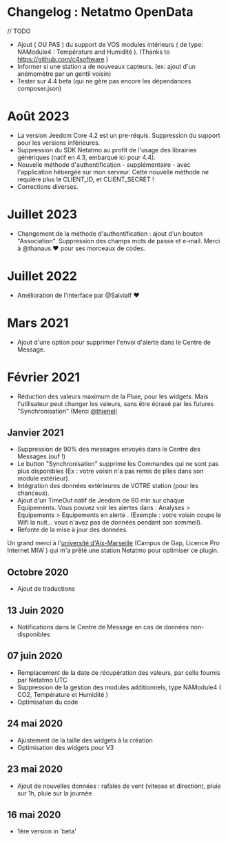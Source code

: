 # Changelog : Netatmo OpenData

// TODO
- Ajout ( OU PAS ) du support de VOS modules intérieurs ( de type:  NAModule4 : Température and Humidité ). (Thanks to https://github.com/c4software )
- Informer si une station a de nouveaux capteurs. (ex: ajout d'un anémomètre par un gentil voisin)
- Tester sur 4.4 beta (qui ne gère pas encore les dépendances composer.json)

# Août 2023
- La version Jeedom Core 4.2 est un pre-réquis. Suppression du support pour les versions inférieures. 
- Suppression du SDK Netatmo au profit de l'usage des librairies génériques (natif en 4.3, embarqué ici pour 4.4).
- Nouvelle méthode d'authentification - supplémentaire - avec l'application hébergée sur mon serveur. Cette nouvelle méthode ne requière plus le CLIENT_ID, et CLIENT_SECRET !
- Corrections diverses.

# Juillet 2023
- Changement de la méthode d'authentification : ajout d'un bouton "Association". Suppression des champs mots de passe et e-mail. Merci à @thanaus ❤ pour ses morceaux de codes.️

# Juillet 2022
- Amélioration de l'interface par @Salvialf ❤️

# Mars 2021 
- Ajout d'une option pour supprimer l'envoi d'alerte dans le Centre de Message.

# Février 2021
- Réduction des valeurs maximum de la Pluie, pour les widgets. Mais l'utilisateur peut changer les valeurs, sans être écrasé par les futures "Synchronisation" (Merci [@thienell](https://community.jeedom.com/u/thienell)

## Janvier 2021
- Suppression de 90% des messages envoyés dans le Centre des Messages (ouf !)
- Le button "Synchronisation" supprime les Commandes qui ne sont pas plus disponibles (Ex : votre voisin n'a pas remis de pîles dans son module extérieur).
- Intégration des données extérieures de VOTRE station (pour les chanceux).
- Ajout d'un TimeOut natif de Jeedom de 60 min sur chaque Equipements. Vous pouvez voir les alertes dans : Analyses > Equipements > Equipements en alerte . (Exemple : votre voisin coupe le Wifi la nuit... vous n'avez pas de données pendant son sommeil).
- Refonte de la mise à jour des données.

Un grand merci à l'[université d'Aix-Marseille](http://www.gap.univ-mrs.fr/miw/) (Campus de Gap, Licence Pro Internet MIW ) qui m'a prêté une station Netatmo pour optimiser ce plugin. 

## Octobre 2020
- Ajout de traductions

## 13 Juin 2020  
- Notifications dans le Centre de Message en cas de données non-disponibles

## 07 juin 2020
- Remplacement de la date de récupération des valeurs, par celle fournis par Netatmo UTC
- Suppression de la gestion des modules additionnels, type NAModule4 ( CO2, Température et Humidité )
- Optimisation du code

## 24 mai 2020 
- Ajustement de la taille des widgets à la création
- Optimisation des widgets pour V3

## 23 mai 2020
- Ajout de nouvelles données : rafales de vent (vitesse et direction), pluie sur 1h, pluie sur la journée

## 16 mai 2020
- 1ère version in 'beta'
